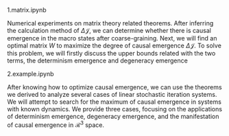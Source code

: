1.matrix.ipynb

Numerical experiments on matrix theory related theorems. After inferring the calculation method of $\Delta\mathcal{J}$, we can determine whether there is causal emergence in the macro states after coarse-graining. Next, we will find an optimal matrix $W$ to maximize the degree of causal emergence $\Delta\mathcal{J}$. To solve this problem, we will firstly discuss the upper bounds related with the two terms, the determinism emergence and degeneracy emergence

2.example.ipynb

After knowing how to optimize causal emergence, we can use the theorems we derived to analyze several cases of linear stochastic iteration systems. We will attempt to search for the maximum of causal emergence in systems with known dynamics. We provide three cases, focusing on the applications of determinism emergence, degeneracy emergence, and the manifestation of causal emergence in $\mathcal{R}^3$ space.
